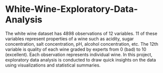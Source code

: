 # White-Wine-Exploratory-Data-Analysis
The white wine dataset has 4898 observations of 12 variables. 11 of these variables represent properties of a wine such as acidity, sugar concentration, salt concentration, pH, alcohol concentration, etc. The 12th variable is quality of each wine graded by experts from 0 (bad) to 10 (excellent). Each observation represents individual wine. In this project, exploratory data analysis is conducted to draw quick insights on the data using visualizations and statistical summaries.
